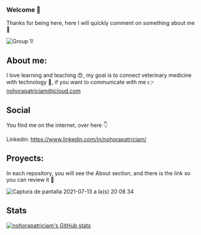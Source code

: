 
###  Welcome  🌝   
Thanks for being here, here I will quickly comment on something about me 🌚

![Group 1](https://user-images.githubusercontent.com/14286467/125537897-9a9ee607-9b48-4c9c-95aa-25dc7bc5a954.jpg)!

## About me:

I love learning and teaching 😍, my goal is to connect veterinary medicine with technology 🤖, if you want to communicate with me 👉 nohorapatriciam@icloud.com

<!--
**nohorapatriciam/nohorapatriciam** is a ✨ _special_ ✨ repository because its `README.md` (this file) appears on your GitHub profile.

Here are some ideas to get you started:

- 🔭 I’m currently working on ...
- 🌱 I’m currently learning ...
- 👯 I’m looking to collaborate on ...
- 🤔 I’m looking for help with ...
- 💬 Ask me about ...
- 📫 How to reach me: ...
- 😄 Pronouns: ...
- ⚡ Fun fact: ...
-->
## Social 

You find me on the internet, over here 👇

Linkedin:
https://www.linkedin.com/in/nohorapatriciam/

## Proyects:

In each repository, you will see the About section, and there is the link so you can review it 👀

![Captura de pantalla 2021-07-13 a la(s) 20 08 34](https://user-images.githubusercontent.com/14286467/125544976-c6581db6-bfd5-4d3e-81e5-fa4b60fb882c.png)
## Stats

[![nohorapatriciam's GitHub stats](https://github-readme-stats.vercel.app/api?username=nohorapatriciam)](https://github.com/anuraghazra/github-readme-stats)





